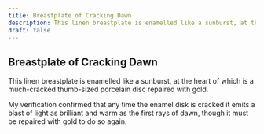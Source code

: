 ```yaml
---
title: Breastplate of Cracking Dawn
description: This linen breastplate is enamelled like a sunburst, at the heart of which is a much-cracked thumb-sized porcelain disc repaired with gold....
draft: false
---
```


## Breastplate of Cracking Dawn

This linen breastplate is enamelled like a sunburst, at the heart of which is a much-cracked thumb-sized porcelain disc repaired with gold.

My verification confirmed that any time the enamel disk is cracked it emits a blast of light as brilliant and warm as the first rays of dawn, though it must be repaired with gold to do so again.
